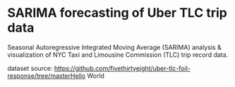 # SARIMA forecasting of Uber TLC trip data

Seasonal Autoregressive Integrated Moving Average (SARIMA) analysis & visualization of NYC Taxi and Limousine Commission (TLC) trip record data.

dataset source: https://github.com/fivethirtyeight/uber-tlc-foil-response/tree/masterHello World
